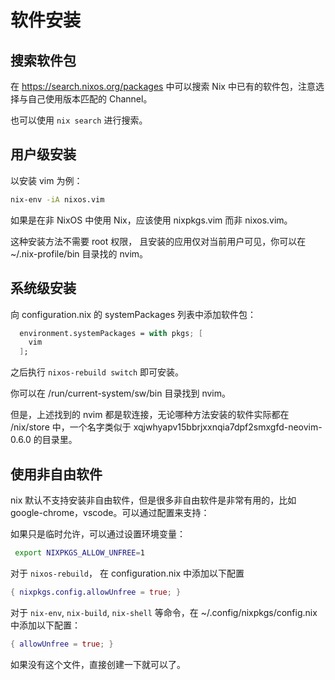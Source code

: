 # 软件安装

## 搜索软件包

在 https://search.nixos.org/packages 中可以搜索 Nix 中已有的软件包，注意选择与自己使用版本匹配的 Channel。

也可以使用 `nix search` 进行搜索。

## 用户级安装

以安装 vim 为例：

```bash
nix-env -iA nixos.vim
```

如果是在非 NixOS 中使用 Nix，应该使用 nixpkgs.vim 而非 nixos.vim。

这种安装方法不需要 root 权限， 且安装的应用仅对当前用户可见，你可以在 ~/.nix-profile/bin 目录找的 nvim。

## 系统级安装

向 configuration.nix 的 systemPackages 列表中添加软件包：

```nix
  environment.systemPackages = with pkgs; [
    vim
  ];
```

之后执行 `nixos-rebuild switch` 即可安装。

你可以在 /run/current-system/sw/bin 目录找到 nvim。

但是，上述找到的 nvim 都是软连接，无论哪种方法安装的软件实际都在 /nix/store 中，一个名字类似于 xqjwhyapv15bbrjxxnqia7dpf2smxgfd-neovim-0.6.0 的目录里。

## 使用非自由软件

nix 默认不支持安装非自由软件，但是很多非自由软件是非常有用的，比如google-chrome，vscode。可以通过配置来支持：

如果只是临时允许，可以通过设置环境变量：

```bash
 export NIXPKGS_ALLOW_UNFREE=1
```

对于 `nixos-rebuild`， 在 configuration.nix 中添加以下配置

```nix
{ nixpkgs.config.allowUnfree = true; }
```

对于 `nix-env`, `nix-build`, `nix-shell` 等命令，在 ~/.config/nixpkgs/config.nix 中添加以下配置：

```nix
{ allowUnfree = true; }
```
如果没有这个文件，直接创建一下就可以了。
